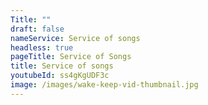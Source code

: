 ```yaml
---
Title: ""
draft: false
nameService: Service of songs
headless: true
pageTitle: Service of Songs
title: Service of songs
youtubeId: ss4gKgUDF3c
image: /images/wake-keep-vid-thumbnail.jpg
---
```

